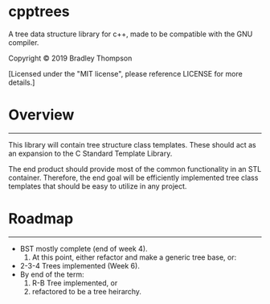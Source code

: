 cpptrees
=======
A tree data structure library for c++, made to be
compatible with the GNU compiler.

Copyright © 2019 Bradley Thompson

[Licensed under the "MIT license", please reference LICENSE for more details.]

# Overview
---
This library will contain tree structure class templates.
These should act as an expansion to the C Standard Template
Library.

The end product should provide most of the common
functionality in an STL container. Therefore, the 
end goal will be efficiently implemented tree class
templates that should be easy to utilize in any project.


# Roadmap
---
* BST mostly complete (end of week 4).
  1. At this point, either refactor and make a generic tree base, or:
* 2-3-4 Trees implemented (Week 6).
* By end of the term:
  1. R-B Tree implemented, or
  2. refactored to be a tree heirarchy.

